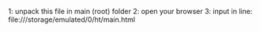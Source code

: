 1: unpack this file in main (root) folder
2: open your browser
3: input in line: file:///storage/emulated/0/ht/main.html
